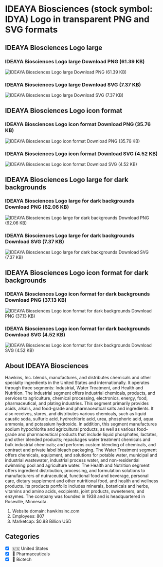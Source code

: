 # IDEAYA Biosciences (stock symbol: IDYA) Logo in transparent PNG and SVG formats

## IDEAYA Biosciences Logo large

### IDEAYA Biosciences Logo large Download PNG (61.39 KB)

![IDEAYA Biosciences Logo large Download PNG (61.39 KB)](/img/orig/IDYA_BIG-b6d7565b.png)

### IDEAYA Biosciences Logo large Download SVG (7.37 KB)

![IDEAYA Biosciences Logo large Download SVG (7.37 KB)](/img/orig/IDYA_BIG-80216295.svg)

## IDEAYA Biosciences Logo icon format

### IDEAYA Biosciences Logo icon format Download PNG (35.76 KB)

![IDEAYA Biosciences Logo icon format Download PNG (35.76 KB)](/img/orig/IDYA-46d594f1.png)

### IDEAYA Biosciences Logo icon format Download SVG (4.52 KB)

![IDEAYA Biosciences Logo icon format Download SVG (4.52 KB)](/img/orig/IDYA-e93097aa.svg)

## IDEAYA Biosciences Logo large for dark backgrounds

### IDEAYA Biosciences Logo large for dark backgrounds Download PNG (62.06 KB)

![IDEAYA Biosciences Logo large for dark backgrounds Download PNG (62.06 KB)](/img/orig/IDYA_BIG.D-58a7b4b9.png)

### IDEAYA Biosciences Logo large for dark backgrounds Download SVG (7.37 KB)

![IDEAYA Biosciences Logo large for dark backgrounds Download SVG (7.37 KB)](/img/orig/IDYA_BIG.D-fb0f96f1.svg)

## IDEAYA Biosciences Logo icon format for dark backgrounds

### IDEAYA Biosciences Logo icon format for dark backgrounds Download PNG (37.13 KB)

![IDEAYA Biosciences Logo icon format for dark backgrounds Download PNG (37.13 KB)](/img/orig/IDYA.D-3553610e.png)

### IDEAYA Biosciences Logo icon format for dark backgrounds Download SVG (4.52 KB)

![IDEAYA Biosciences Logo icon format for dark backgrounds Download SVG (4.52 KB)](/img/orig/IDYA.D-0e624d1b.svg)

## About IDEAYA Biosciences

Hawkins, Inc. blends, manufactures, and distributes chemicals and other specialty ingredients in the United States and internationally. It operates through three segments: Industrial, Water Treatment, and Health and Nutrition. The Industrial segment offers industrial chemicals, products, and services to agriculture, chemical processing, electronics, energy, food, pharmaceutical, and plating industries. This segment primarily provides acids, alkalis, and food-grade and pharmaceutical salts and ingredients. It also receives, stores, and distributes various chemicals, such as liquid caustic soda, sulfuric acid, hydrochloric acid, urea, phosphoric acid, aqua ammonia, and potassium hydroxide. In addition, this segment manufactures sodium hypochlorite and agricultural products, as well as various food-grade and pharmaceutical products that include liquid phosphates, lactates, and other blended products; repackages water treatment chemicals and bulk industrial chemicals; and performs custom blending of chemicals, and contract and private label bleach packaging. The Water Treatment segment offers chemicals, equipment, and solutions for potable water, municipal and industrial wastewater, industrial process water, and non-residential swimming pool and agriculture water. The Health and Nutrition segment offers ingredient distribution, processing, and formulation solutions to manufacturers of nutraceutical, functional food and beverage, personal care, dietary supplement and other nutritional food, and health and wellness products. Its products portfolio includes minerals, botanicals and herbs, vitamins and amino acids, excipients, joint products, sweeteners, and enzymes. The company was founded in 1938 and is headquartered in Roseville, Minnesota.

1. Website domain: hawkinsinc.com
2. Employees: 807
3. Marketcap: $0.88 Billion USD


## Categories
- [x] 🇺🇸 United States
- [x] 💊 Pharmaceuticals
- [x] 🧬 Biotech
